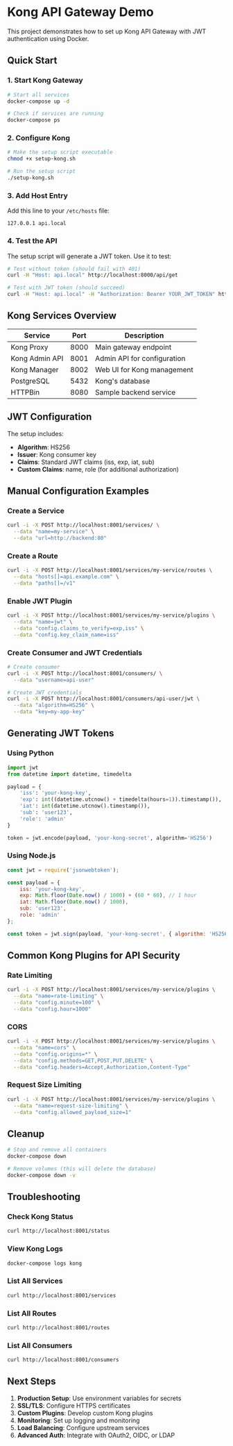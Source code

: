 # Kong API Gateway Demo

This project demonstrates how to set up Kong API Gateway with JWT authentication using Docker.

## Quick Start

### 1. Start Kong Gateway

```bash
# Start all services
docker-compose up -d

# Check if services are running
docker-compose ps
```

### 2. Configure Kong

```bash
# Make the setup script executable
chmod +x setup-kong.sh

# Run the setup script
./setup-kong.sh
```

### 3. Add Host Entry

Add this line to your `/etc/hosts` file:

```text
127.0.0.1 api.local
```

### 4. Test the API

The setup script will generate a JWT token. Use it to test:

```bash
# Test without token (should fail with 401)
curl -H "Host: api.local" http://localhost:8000/api/get

# Test with JWT token (should succeed)
curl -H "Host: api.local" -H "Authorization: Bearer YOUR_JWT_TOKEN" http://localhost:8000/api/get
```

## Kong Services Overview

| Service | Port | Description |
|---------|------|-------------|
| Kong Proxy | 8000 | Main gateway endpoint |
| Kong Admin API | 8001 | Admin API for configuration |
| Kong Manager | 8002 | Web UI for Kong management |
| PostgreSQL | 5432 | Kong's database |
| HTTPBin | 8080 | Sample backend service |

## JWT Configuration

The setup includes:

- **Algorithm**: HS256
- **Issuer**: Kong consumer key
- **Claims**: Standard JWT claims (iss, exp, iat, sub)
- **Custom Claims**: name, role (for additional authorization)

## Manual Configuration Examples

### Create a Service

```bash
curl -i -X POST http://localhost:8001/services/ \
  --data "name=my-service" \
  --data "url=http://backend:80"
```

### Create a Route

```bash
curl -i -X POST http://localhost:8001/services/my-service/routes \
  --data "hosts[]=api.example.com" \
  --data "paths[]=/v1"
```

### Enable JWT Plugin

```bash
curl -i -X POST http://localhost:8001/services/my-service/plugins \
  --data "name=jwt" \
  --data "config.claims_to_verify=exp,iss" \
  --data "config.key_claim_name=iss"
```

### Create Consumer and JWT Credentials

```bash
# Create consumer
curl -i -X POST http://localhost:8001/consumers/ \
  --data "username=api-user"

# Create JWT credentials
curl -i -X POST http://localhost:8001/consumers/api-user/jwt \
  --data "algorithm=HS256" \
  --data "key=my-app-key"
```

## Generating JWT Tokens

### Using Python

```python
import jwt
from datetime import datetime, timedelta

payload = {
    'iss': 'your-kong-key',
    'exp': int((datetime.utcnow() + timedelta(hours=1)).timestamp()),
    'iat': int(datetime.utcnow().timestamp()),
    'sub': 'user123',
    'role': 'admin'
}

token = jwt.encode(payload, 'your-kong-secret', algorithm='HS256')
```

### Using Node.js

```javascript
const jwt = require('jsonwebtoken');

const payload = {
    iss: 'your-kong-key',
    exp: Math.floor(Date.now() / 1000) + (60 * 60), // 1 hour
    iat: Math.floor(Date.now() / 1000),
    sub: 'user123',
    role: 'admin'
};

const token = jwt.sign(payload, 'your-kong-secret', { algorithm: 'HS256' });
```

## Common Kong Plugins for API Security

### Rate Limiting

```bash
curl -i -X POST http://localhost:8001/services/my-service/plugins \
  --data "name=rate-limiting" \
  --data "config.minute=100" \
  --data "config.hour=1000"
```

### CORS

```bash
curl -i -X POST http://localhost:8001/services/my-service/plugins \
  --data "name=cors" \
  --data "config.origins=*" \
  --data "config.methods=GET,POST,PUT,DELETE" \
  --data "config.headers=Accept,Authorization,Content-Type"
```

### Request Size Limiting

```bash
curl -i -X POST http://localhost:8001/services/my-service/plugins \
  --data "name=request-size-limiting" \
  --data "config.allowed_payload_size=1"
```

## Cleanup

```bash
# Stop and remove all containers
docker-compose down

# Remove volumes (this will delete the database)
docker-compose down -v
```

## Troubleshooting

### Check Kong Status

```bash
curl http://localhost:8001/status
```

### View Kong Logs

```bash
docker-compose logs kong
```

### List All Services

```bash
curl http://localhost:8001/services
```

### List All Routes

```bash
curl http://localhost:8001/routes
```

### List All Consumers

```bash
curl http://localhost:8001/consumers
```

## Next Steps

1. **Production Setup**: Use environment variables for secrets
2. **SSL/TLS**: Configure HTTPS certificates
3. **Custom Plugins**: Develop custom Kong plugins
4. **Monitoring**: Set up logging and monitoring
5. **Load Balancing**: Configure upstream services
6. **Advanced Auth**: Integrate with OAuth2, OIDC, or LDAP
